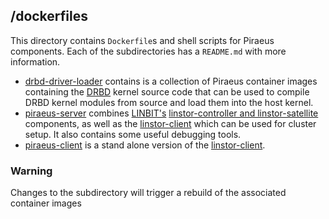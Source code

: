 ## /dockerfiles

This directory contains `Dockerfile`s and shell scripts for Piraeus components. Each of the subdirectories has
a `README.md` with more information.

- [drbd-driver-loader](dockerfiles/drbd-driver-loader) contains is a collection of Piraeus container images
  containing the [DRBD](https://github.com/LINBIT/drbd-9.0) kernel source code that can be used to compile DRBD
  kernel modules from source and load them into the host kernel.
- [piraeus-server](dockerfiles/piraeus-server) combines [LINBIT's](https://www.linbit.com)
  [linstor-controller and linstor-satellite](https://github.com/LINBIT/linstor-server) components, as well as the
  [linstor-client](https://github.com/LINBIT/linstor-client) which can be used for cluster setup.  It also
  contains some useful debugging tools.
- [piraeus-client](dockerfiles/piraeus-client) is a stand alone version of the [linstor-client](https://github.com/LINBIT/linstor-client).

### Warning
Changes to the subdirectory will trigger a rebuild of the associated container images
